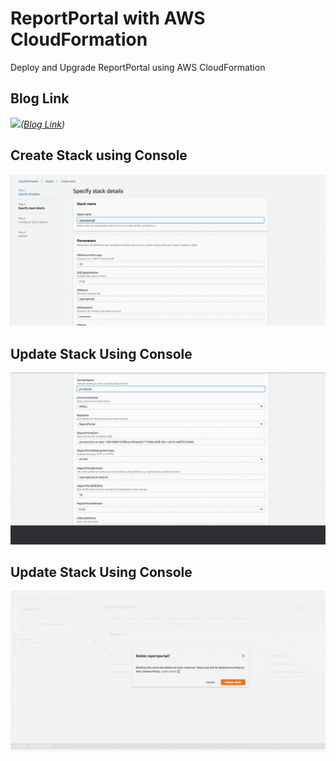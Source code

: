 # ReportPortal with AWS CloudFormation
Deploy and Upgrade ReportPortal using AWS CloudFormation

## Blog Link
![](https://miro.medium.com/max/1000/1*xTXIQI4LyQRV5SaSScmgOA.png)*([Blog Link](https://medium.com/@chhatbarjignesh/deploy-reportportal-in-aws-with-aws-cloudformation-cd6553e27f74))*

## Create Stack using Console
![](create_stack.gif)

## Update Stack Using Console
![](update_stack.gif)

## Update Stack Using Console
![](delete_stack.gif)